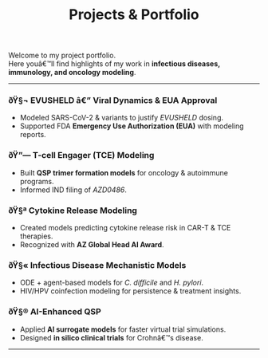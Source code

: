 ﻿---
layout: single
title: "Projects & Portfolio"
permalink: /projects/
author_profile: true
---

Welcome to my project portfolio.  
Here youâ€™ll find highlights of my work in **infectious diseases, immunology, and oncology modeling**.  

---

### ðŸ§¬ EVUSHELD â€” Viral Dynamics & EUA Approval
- Modeled SARS-CoV-2 & variants to justify *EVUSHELD* dosing.  
- Supported FDA **Emergency Use Authorization (EUA)** with modeling reports.  

### ðŸ”— T-cell Engager (TCE) Modeling
- Built **QSP trimer formation models** for oncology & autoimmune programs.  
- Informed IND filing of *AZD0486*.  

### ðŸ§ª Cytokine Release Modeling
- Created models predicting cytokine release risk in CAR-T & TCE therapies.  
- Recognized with **AZ Global Head AI Award**.  

### ðŸ§« Infectious Disease Mechanistic Models
- ODE + agent-based models for *C. difficile* and *H. pylori*.  
- HIV/HPV coinfection modeling for persistence & treatment insights.  

### ðŸ§® AI-Enhanced QSP
- Applied **AI surrogate models** for faster virtual trial simulations.  
- Designed **in silico clinical trials** for Crohnâ€™s disease.  

---
